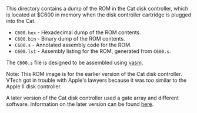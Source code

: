 
This directory contains a dump of the ROM in the Cat disk controller,
which is located at $C600 in memory when the disk controller cartridge
is plugged into the Cat.

* `C600.hex` - Hexadecimal dump of the ROM contents.
* `C600.bin` - Binary dump of the ROM contents.
* `C600.s` - Annotated assembly code for the ROM.
* `C600.lst` - Assembly listing for the ROM, generated from `C600.s`.

The `C600.s` file is designed to be assembled using
[vasm](http://sun.hasenbraten.de/vasm/).

Note: This ROM image is for the earlier version of the Cat disk
controller.  VTech got in trouble with Apple's lawyers because it was
too similar to the Apple II disk controller.

A later version of the Cat disk controller used a gate array and
different software.  Information on the later version can be found
[here](https://github.com/RedskullDC/Laser_3000_DSE_Cat/tree/main/Roms/Disk_Controller).
